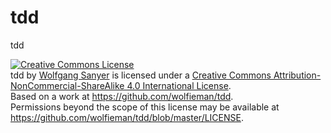 tdd
============

tdd

<a rel="license" href="http://creativecommons.org/licenses/by-nc-sa/4.0/"><img alt="Creative Commons License" style="border-width:0" src="http://i.creativecommons.org/l/by-nc-sa/4.0/88x31.png" /></a><br /><span xmlns:dct="http://purl.org/dc/terms/" property="dct:title">tdd</span> by <a xmlns:cc="http://creativecommons.org/ns#" href="https://github.com/wolfieman/tdd" property="cc:attributionName" rel="cc:attributionURL">Wolfgang Sanyer</a> is licensed under a <a rel="license" href="http://creativecommons.org/licenses/by-nc-sa/4.0/">Creative Commons Attribution-NonCommercial-ShareAlike 4.0 International License</a>.<br />Based on a work at <a xmlns:dct="http://purl.org/dc/terms/" href="https://github.com/wolfieman/tdd" rel="dct:source">https://github.com/wolfieman/tdd</a>.<br />Permissions beyond the scope of this license may be available at <a xmlns:cc="http://creativecommons.org/ns#" href="https://github.com/wolfieman/tdd/blob/master/LICENSE" rel="cc:morePermissions">https://github.com/wolfieman/tdd/blob/master/LICENSE</a>.